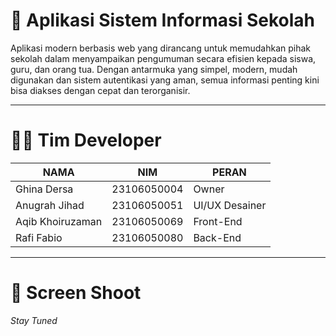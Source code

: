 # 📢 Aplikasi Sistem Informasi Sekolah

Aplikasi modern berbasis web yang dirancang untuk memudahkan pihak sekolah dalam menyampaikan pengumuman secara efisien kepada siswa, guru, dan orang tua. Dengan antarmuka yang simpel, modern, mudah digunakan dan sistem autentikasi yang aman, semua informasi penting kini bisa diakses dengan cepat dan terorganisir.

---

# 👨‍💻 Tim Developer
| NAMA               | NIM           | PERAN           |
|--------------------|---------------|------------------|
| Ghina Dersa        | 23106050004   | Owner           |
| Anugrah Jihad      | 23106050051   | UI/UX Desainer  |
| Aqib Khoiruzaman   | 23106050069   | Front-End       |
| Rafi Fabio         | 23106050080   | Back-End        |

---

# 📲 Screen Shoot
_Stay Tuned_
